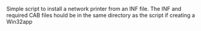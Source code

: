 Simple script to install a network printer from an INF file. The INF and required CAB files hould be in the same directory as the script if creating a Win32app
